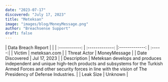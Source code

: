 ```yaml
---
date: "2023-07-17"
discovered: "July 17, 2023"
title: "Meteksan"
image: "images/blog/MoneyMessage.png"
author: "Breachsense Support"
draft: false
---
```


| Data Breach Report           |              | 
| :-----------: | :-------------:     |:-------------:    | :-----:|
| Victim      | meteksan.com      | 
| Threat Actor      | MoneyMessage      | 
| Date Discovered      | Jul 17, 2023      | 
| Description      | Meteksan develops and produces independent and unique high-tech products and subsystems for the Turkish Armed Forces and other security forces in line with the vision of The Presidency of Defense Industries.      | 
| Leak Size      | Unknown      | 

